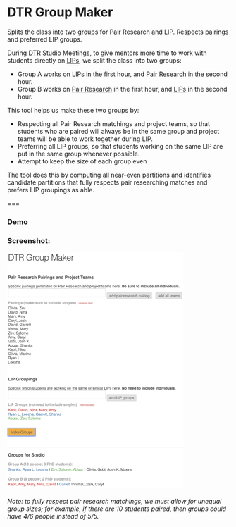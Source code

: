 # DTR Group Maker
Splits the class into two groups for Pair Research and LIP. Respects pairings and preferred LIP groups.

During [DTR](http://dtr.northwestern.edu) Studio Meetings, to give mentors more time to work with students directly on [LIPs](https://docs.google.com/presentation/d/1HyF1nBkCXPEkq6xRES_pJXdHECz0Y1NzOQSDPF1WtaY/edit?usp=sharing), we split the class into two groups:
- Group A works on [LIPs](https://docs.google.com/presentation/d/1HyF1nBkCXPEkq6xRES_pJXdHECz0Y1NzOQSDPF1WtaY/edit?usp=sharing) in the first hour, and [Pair Research](http://pairresearch.io) in the second hour.
- Group B works on [Pair Research](http://pairresearch.io) in the first hour, and [LIPs](https://docs.google.com/presentation/d/1HyF1nBkCXPEkq6xRES_pJXdHECz0Y1NzOQSDPF1WtaY/edit?usp=sharing) in the second hour.

This tool helps us make these two groups by:
- Respecting all Pair Research matchings and project teams, so that students who are paired will always be in the same group and project teams will be able to work together during LIP.
- Preferring all LIP groups, so that students working on the same LIP are put in the same group whenever possible.
- Attempt to keep the size of each group even

The tool does this by computing all near-even partitions and identifies candidate partitions that fully respects pair researching matches and prefers LIP groupings as able.


===

### [Demo](http://users.eecs.northwestern.edu/~hq/dtr-group-maker/hq.html)
### Screenshot:
<img src="/images/screenshot.png?raw=true" width="400px">

###### Note: to fully respect pair research matchings, we must allow for unequal group sizes; for example, if there are 10 students paired, then groups could have 4/6 people instead of 5/5.
